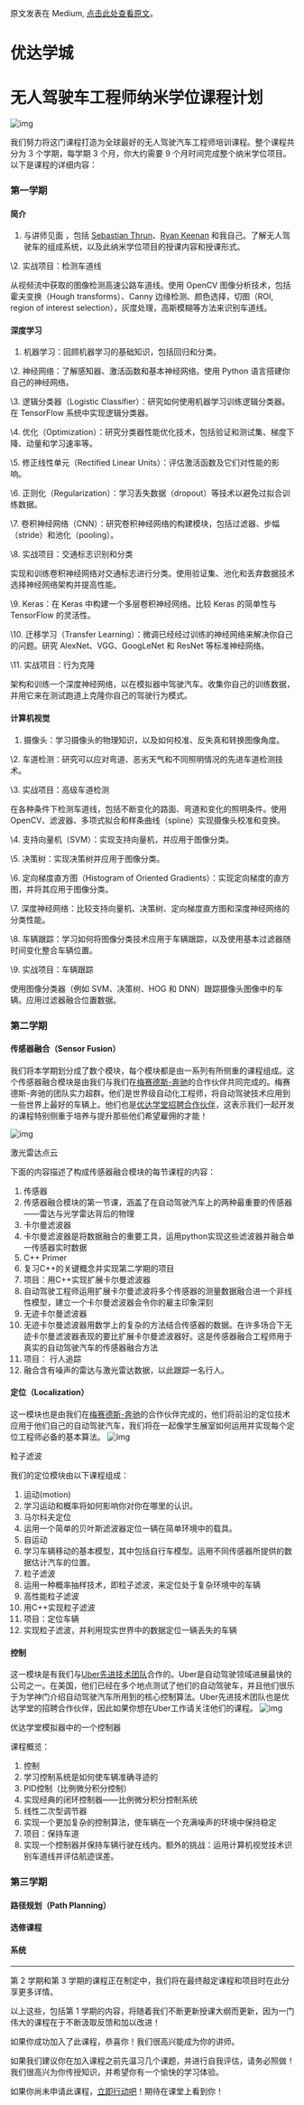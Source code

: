 原文发表在 Medium, [点击此处查看原文](https://www.google.com/url?q=https://medium.com/self-driving-cars/term-1-in-depth-on-udacitys-self-driving-car-curriculum-ffcf46af0c08%23.kmdgomrst&sa=D&ust=1496759616392000&usg=AFQjCNEapy4PPXoGHhyKHw_V98x08_2imw)。



# 优达学城

# 无人驾驶车工程师纳米学位课程计划

![img](images/image1.jpg)

我们努力将这门课程打造为全球最好的无人驾驶汽车工程师培训课程。整个课程共分为 3 个学期，每学期 3 个月，你大约需要 9 个月时间完成整个纳米学位项目。以下是课程的详细内容：

### 第一学期

#### 简介

1. 与讲师见面 ，包括  [Sebastian Thrun](https://www.google.com/url?q=https://en.wikipedia.org/wiki/Sebastian_Thrun&sa=D&ust=1496759616400000&usg=AFQjCNGKzJAuBq0VBo3MFHepE228IyUZFQ)、[Ryan Keenan](https://www.google.com/url?q=https://www.linkedin.com/in/ryan-keenan-980759a6&sa=D&ust=1496759616401000&usg=AFQjCNEzUp7xcA529tblr_n3TXrz_u19dA) 和我自己。了解无人驾驶车的组成系统，以及此纳米学位项目的授课内容和授课形式。

\2. 实战项目：检测车道线

从视频流中获取的图像检测高速公路车道线。使用 OpenCV 图像分析技术，包括霍夫变换（Hough transforms）、Canny 边缘检测、颜色选择，切图（ROI, region of interest selection），灰度处理，高斯模糊等方法来识别车道线。

#### 深度学习

1. 机器学习：回顾机器学习的基础知识，包括回归和分类。

\2. 神经网络：了解感知器、激活函数和基本神经网络。使用 Python 语言搭建你自己的神经网络。

\3. 逻辑分类器（Logistic Classifier）：研究如何使用机器学习训练逻辑分类器。在 TensorFlow 系统中实现逻辑分类器。

\4. 优化（Optimization）：研究分类器性能优化技术，包括验证和测试集、梯度下降、动量和学习速率等。

\5. 修正线性单元（Rectified Linear Units）：评估激活函数及它们对性能的影响。

\6. 正则化（Regularization）：学习丢失数据（dropout）等技术以避免过拟合训练数据。

\7. 卷积神经网络（CNN）：研究卷积神经网络的构建模块，包括过滤器、步幅（stride）和池化（pooling）。

\8. 实战项目：交通标志识别和分类

实现和训练卷积神经网络对交通标志进行分类。使用验证集、池化和丢弃数据技术选择神经网络架构并提高性能。

\9. Keras：在 Keras 中构建一个多层卷积神经网络。比较 Keras 的简单性与 TensorFlow 的灵活性。

\10. 迁移学习（Transfer Learning）：微调已经经过训练的神经网络来解决你自己的问题。研究 AlexNet、VGG、GoogLeNet 和 ResNet 等标准神经网络。

\11. 实战项目：行为克隆

架构和训练一个深度神经网络，以在模拟器中驾驶汽车。收集你自己的训练数据，并用它来在测试跑道上克隆你自己的驾驶行为模式。

#### 计算机视觉

1. 摄像头：学习摄像头的物理知识，以及如何校准、反失真和转换图像角度。

\2. 车道检测：研究可以应对弯道、恶劣天气和不同照明情况的先进车道检测技术。

\3. 实战项目：高级车道检测

在各种条件下检测车道线，包括不断变化的路面、弯道和变化的照明条件。使用 OpenCV、滤波器、多项式拟合和样条曲线（spline）实现摄像头校准和变换。

\4. 支持向量机（SVM）：实现支持向量机，并应用于图像分类。

\5. 决策树：实现决策树并应用于图像分类。

\6. 定向梯度直方图（Histogram of Oriented Gradients）：实现定向梯度的直方图，并将其应用于图像分类。

\7. 深度神经网络：比较支持向量机、决策树、定向梯度直方图和深度神经网络的分类性能。

\8. 车辆跟踪：学习如何将图像分类技术应用于车辆跟踪，以及使用基本过滤器随时间变化整合车辆位置。

\9. 实战项目：车辆跟踪

使用图像分类器（例如 SVM、决策树、HOG 和 DNN）跟踪摄像头图像中的车辆。应用过滤器融合位置数据。

### 第二学期

#### 传感器融合（Sensor Fusion）

我们将本学期划分成了数个模块，每个模块都是由一系列有所侧重的课程组成。这个传感器融合模块是由我们与我们在[梅赛德斯-奔驰](https://www.google.com/url?q=http://mbrdna.com/&sa=D&ust=1496759616420000&usg=AFQjCNFmxyOjy8Qb8Ng4NGJfTCDJOmOqPw)的合作伙伴共同完成的。梅赛德斯-奔驰的团队实力超群。他们是世界级自动化工程师，将自动驾驶技术应用到一些世界上最好的车辆上。他们也是[优达学堂招聘合作伙伴](https://www.google.com/url?q=http://blog.udacity.com/2016/10/new-hiring-partners-self-driving-car-engineer-nanodegree.html&sa=D&ust=1496759616421000&usg=AFQjCNEXBydsfWQqze6C8uJntBCeJvhf9Q)，这表示我们一起开发的课程特别侧重于培养与提升那些他们希望雇佣的才能！

![img](images/image4.png)

激光雷达点云

下面的内容描述了构成传感器融合模块的每节课程的内容：

1. 传感器
2. 传感器融合模块的第一节课，涵盖了在自动驾驶汽车上的两种最重要的传感器——雷达与光学雷达背后的物理
3. 卡尔曼滤波器
4. 卡尔曼滤波器是将数据融合的重要工具，运用python实现这些滤波器并融合单一传感器实时数据
5. C++ Primer
6. 复习C++的关键概念并实现第二学期的项目
7. 项目：用C++实现扩展卡尔曼滤波器
8. 自动驾驶工程师运用扩展卡尔曼滤波将多个传感器的测量数据融合进一个非线性模型，建立一个卡尔曼滤波器会令你的雇主印象深刻
9. 无迹卡尔曼滤波器
10. 无迹卡尔曼滤波器用数学上的复杂的方法结合传感器的数据。在许多场合下无迹卡尔曼滤波器表现的要比扩展卡尔曼滤波器好。这是传感器融合工程师用于真实的自动驾驶汽车的传感器融合方法
11. 项目： 行人追踪
12. 融合含有噪声的雷达与激光雷达数据，以此跟踪一名行人。


#### 定位（Localization）

这一模块也是由我们在[梅赛德斯-奔驰](https://www.google.com/url?q=http://mbrdna.com/&sa=D&ust=1496759616433000&usg=AFQjCNHQPv_rovoQrvzCjQrpO0vFYILlow)的合作伙伴完成的，他们将前沿的定位技术应用于他们自己的自动驾驶汽车，我们将在一起像学生展室如何运用并实现每个定位工程师必备的基本算法。
![img](images/image5.png)

粒子滤波

我们的定位模块由以下课程组成：
1.  运动(motion)
2. 学习运动和概率将如何影响你对你在哪里的认识。
3. 马尔科夫定位
4. 运用一个简单的贝叶斯滤波器定位一辆在简单环境中的载具。
5. 自运动
6. 学习车辆移动的基本模型，其中包括自行车模型。运用不同传感器所提供的数据估计汽车的位置。
7. 粒子滤波
8. 运用一种概率抽样技术，即粒子滤波，来定位处于复杂环境中的车辆
9. 高性能粒子滤波
10. 用C++实现粒子滤波
11. 项目：定位车辆 
12. 实现粒子滤波，并利用现实世界中的数据定位一辆丢失的车辆

#### 控制

这一模块是有我们与[Uber先进技术团队](https://www.google.com/url?q=https://www.uber.com/info/atg/&sa=D&ust=1496759616444000&usg=AFQjCNG5Om5tyHeyWNUDDNHvCBLcJ8w28A)合作的。Uber是自动驾驶领域进展最快的公司之一。在美国，他们已经在多个地点测试了他们的自动驾驶车，并且他们很乐于为学神门介绍自动驾驶汽车所用到的核心控制算法。Uber先进技术团队也是优达学堂的招聘合作伙伴，因此如果你想在Uber工作请关注他们的课程。
![img](images/image3.png)

优达学堂模拟器中的一个控制器

课程概览：

1. 控制
2. 学习控制系统是如何使车辆准确寻迹的
3. PID控制（比例微分积分控制）
4. 实现经典的闭环控制器——比例微分积分控制系统
5. 线性二次型调节器
6. 实现一个更加复杂的控制算法，使车辆在一个充满噪声的环境中保持稳定
7. 项目：保持车道
8. 实现一个控制器并保持车辆行驶在线内。额外的挑战：运用计算机视觉技术识别车道线并评估航迹误差。
### 第三学期

#### 路径规划（Path Planning）

#### 选修课程

#### 系统

------

第 2 学期和第 3 学期的课程正在制定中，我们将在最终敲定课程和项目时在此分享更多详情。

以上这些，包括第 1 学期的内容，将随着我们不断更新授课大纲而更新，因为一门伟大的课程在于不断汲取反馈和加以改进！

如果你成功加入了此课程，恭喜你！我们很高兴能成为你的讲师。

如果我们建议你在加入课程之前先温习几个课题，并进行自我评估，请务必照做！我们很高兴为你传授知识，并希望你有一个愉快的学习体验。

如果你尚未申请此课程，[立即行动吧](https://www.google.com/url?q=https://cn.udacity.com/drive&sa=D&ust=1496759616460000&usg=AFQjCNG0IhTkab6rXZ3sw1AUa6HCQ6SJ7w)！期待在课堂上看到你！